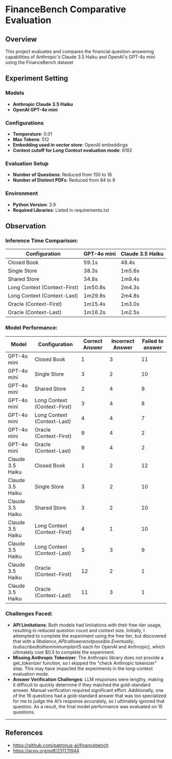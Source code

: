 # FinanceBench Comparative Evaluation

## Overview

This project evaluates and compares the financial question-answering capabilities of Anthropic's Claude 3.5 Haiku and OpenAI's GPT-4o mini using the FinanceBench dataset

## Experiment Setting
### Models
- **Anthropic Claude 3.5 Haiku**
- **OpenAI GPT-4o mini**

### Configurations
- **Temperature**: 0.01
- **Max Tokens**: 512
- **Embedding used in vector store**: OpenAI embeddings
- **Context cutoff for *Long Context* evaluation mode**: 8192

### Evaluation Setup
- **Number of Questions**: Reduced from 150 to 16
- **Number of Distinct PDFs**: Reduced from 84 to 9

### Environment
   - **Python Version**: 3.9
   - **Required Libraries**: Listed in requirements.txt

## Observation

### Inference Time Comparison:
|Configuration | GPT-4o mini | Claude 3.5 Haiku |
|----------|------------|-----------------|
| Closed Book | 59.1s | 48.4s |
| Single Store | 38.3s | 1m5.6s |
| Shared Store | 34.8s | 1m9.4s |
| Long Context (Context-First) | 1m50.8s | 2m4.3s |
| Long Context (Context-Last) | 1m29.8s | 2m4.8s |
| Oracle (Context-First) | 1m15.4s | 1m3.0s |
| Oracle (Context-Last) | 1m16.2s | 1m2.5s |

### Model Performance:
Model | Configuration | Correct Answer | Incorrect Answer | Failed to answer
---------- |----------|-----------|----------|------------|
GPT-4o mini | Closed Book | 1 | 3 | 11
GPT-4o mini | Single Store | 3 | 2 | 10
GPT-4o mini | Shared Store | 2 | 4 | 9
GPT-4o mini | Long Context (Context-First) | 3 | 4 | 8
GPT-4o mini | Long Context (Context-Last) | 4 | 4 | 7
GPT-4o mini | Oracle (Context-First) | 9 | 4 | 2
GPT-4o mini | Oracle (Context-Last) | 9 | 4 | 2
Claude 3.5 Haiku | Closed Book | 1 | 2 | 12
Claude 3.5 Haiku | Single Store | 3 | 2 | 10
Claude 3.5 Haiku | Shared Store | 3 | 2 | 10
Claude 3.5 Haiku | Long Context (Context-First) | 4 | 1 | 10
Claude 3.5 Haiku | Long Context (Context-Last) | 3 | 3 | 9
Claude 3.5 Haiku | Oracle (Context-First) | 12 | 2 | 1
Claude 3.5 Haiku | Oracle (Context-Last) | 11 | 3 | 1

### Challenges Faced:
- **API Limitations**: Both models had limitations with their free-tier usage, resulting in reduced question count and context size. Initially, I attempted to complete the experiment using the free tier, but discovered that with a $0 balance, API calls were not possible.  Eventually, I subscribed to the minimum plan ($5 each for OpenAI and Anthropic), which ultimately cost $0.5 to complete the experiment.
- **Missing Anthropic Tokenizer**: The Anthropic library does not provide a get_tokenizer function, so I skipped the "check Anthropic tokenizer" step. This may have impacted the experiments in the long-context evaluation mode.
- **Answer Verification Challenges**: LLM responses were lengthy, making it difficult to quickly determine if they matched the gold-standard answer. Manual verification required significant effort. Additionally, one of the 16 questions had a gold-standard answer that was too specialized for me to judge the AI’s response accurately, so I ultimately ignored that question. As a result, the final model performance was evaluated on 15 questions.

---

## References

- https://github.com/patronus-ai/financebench
- https://arxiv.org/pdf/2311.11944